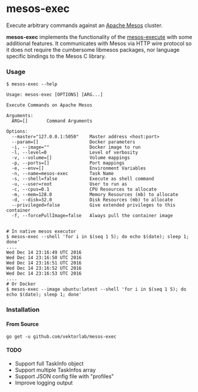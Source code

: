 # mesos-exec

Execute arbitrary commands against an [Apache Mesos]("http://mesos.apache.com") cluster.


**mesos-exec** implements the functionality of the [mesos-execute](https://github.com/apache/mesos/blob/master/src/cli/execute.cpp)
with some additional features. It communicates with Mesos via HTTP wire protocol so it does not require the cumbersome libmesos packages, 
nor language specific bindings to the Mesos C library.

### Usage

    $ mesos-exec --help

    Usage: mesos-exec [OPTIONS] [ARG...]

    Execute Commands on Apache Mesos

    Arguments:
      ARG=[]       Command Arguments

    Options:
      --master="127.0.0.1:5050"    Master address <host:port>
      --param=[]                   Docker parameters
      -i, --image=""               Docker image to run
      -l, --level=0                Level of verbosity
      -v, --volume=[]              Volume mappings
      -p, --ports=[]               Port mappings
      -e, --env=[]                 Environment Variables
      -n, --name=mesos-exec        Task Name
      -s, --shell=false            Execute as shell command
      -u, --user=root              User to run as
      -c, --cpus=0.1               CPU Resources to allocate
      -m, --mem=128.0              Memory Resources (mb) to allocate
      -d, --disk=32.0              Disk Resources (mb) to allocate
      --privileged=false           Give extended privileges to this container
      -f, --forcePullImage=false   Always pull the container image


    # In native mesos executor
    $ mesos-exec --shell 'for i in $(seq 1 5); do echo $(date); sleep 1; done'
    ....
    Wed Dec 14 23:16:49 UTC 2016
    Wed Dec 14 23:16:50 UTC 2016
    Wed Dec 14 23:16:51 UTC 2016
    Wed Dec 14 23:16:52 UTC 2016
    Wed Dec 14 23:16:53 UTC 2016
    ....
    # Or Docker
    $ mesos-exec --image ubuntu:latest --shell 'for i in $(seq 1 5); do echo $(date); sleep 1; done'



### Installation

#### From Source

    go get -u github.com/vektorlab/mesos-exec


#### TODO

  * Support full TaskInfo object
  * Support multiple TaskInfos array
  * Support JSON config file with "profiles"
  * Improve logging output
